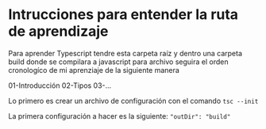 # Intrucciones para entender la ruta de aprendizaje

Para aprender Typescript tendre esta carpeta raíz y dentro una carpeta build donde se compilara a javascript para archivo seguira el orden cronologíco de mi aprenziaje de la siguiente manera 

01-Introducción
02-Tipos
03-...

Lo primero es crear un archivo de configuración con el comando `tsc --init`

La primera configuración a hacer es la siguiente: `"outDir": "build"`